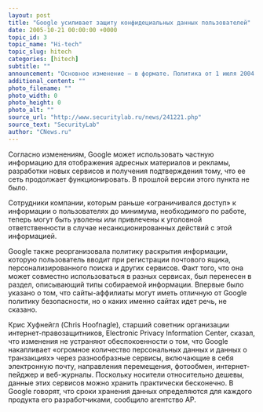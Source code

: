 ```yaml
---
layout: post
title: "Google усиливает защиту конфидециальных данных пользователей"
date: 2005-10-21 00:00:00 +0000
topic_id: 3
topic_name: "Hi-tech"
topic_slug: hitech
categories: [hitech]
subtitle: ""
announcement: "Основное изменение — в формате. Политика от 1 июля 2004 года была заменена тремя документами: собственно политикой безопасности, объем которой увеличился вдвое, обзорной версией и пояснительной в форме вопросов и ответов. «Мы знаем, что конфиденциальность важна для наших пользователей, и для нас тоже, — написала ассоциативный генеральный советник Google Николь Вонг (Nicole Wong) в официальном блоге компании. — Вот почему мы работаем над тем, чтобы люди знали, как мы собираем и используем персональную информацию для предоставления наших услуг»."
additional_content: ""
photo_filename: ""
photo_width: 0
photo_height: 0
photo_alt: ""
source_url: "http://www.securitylab.ru/news/241221.php"
source_text: "SecurityLab"
author: "CNews.ru"
---
```

Согласно изменениям, Google может использовать частную информацию для отображения адресных материалов и рекламы, разработки новых сервисов и получения подтверждения тому, что ее сеть продолжает функционировать. В прошлой версии этого пункта не было.

Сотрудники компании, которым раньше «ограничивался доступ» к информации о пользователях до минимума, необходимого по работе, теперь могут быть уволены или привлечены к уголовной ответственности в случае несанкционированных действий с этой информацией.

Google также реорганизовала политику раскрытия информации, которую пользователь вводит при регистрации почтового ящика, персонализированного поиска и других сервисов. Факт того, что она может совместно использоваться в разных сервисах, был перенесен в раздел, описывающий типы собираемой информации. Впервые было указано о том, что сайты-аффилиаты могут иметь отличную от Google политику безопасности, но о каких именно сайтах идет речь, не сказано.

Крис Хуфнейгл (Chris Hoofnagle), старший советник организации интернет-правозащитников, Electronic Privacy Information Center, сказал, что изменения не устраняют обеспокоенности о том, что Google накапливает «огромное количество персональных данных и данных о транзакциях» через разнообразные сервисы, включающие в себя электронную почту, направления перемещения, фотообмен, интернет-пейджер и веб-журналы. Поскольку носители относительно дешевы, данные этих сервисов можно хранить практически бесконечно. В Google говорят, что сроки хранения данных определяются для каждого продукта его разработчиками, сообщило агентство AP.
